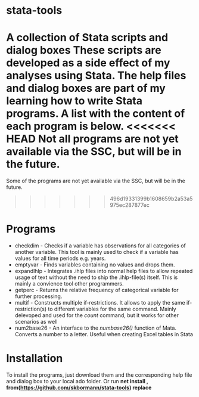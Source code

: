 # stata-tools
A collection of Stata scripts and dialog boxes
These scripts are developed as a side effect of my analyses using Stata. The help files and dialog boxes are part of my learning how to write Stata programs.
A list with the content of each program is below.
<<<<<<< HEAD
Not all programs are not yet available via the SSC, but will be in the future.
=======
Some of the programs are not yet available via the SSC, but will be in the future.
>>>>>>> 496d19331399b1608659b2a53a5975ec287877ec

# Programs
* checkdim - Checks if a variable has observations for all categories of another variable. This tool is mainly used to check if a variable has values for all time periods e.g. years.
* emptyvar - Finds variables containing no values and drops them.
* expandIhlp - Integrates .ihlp files into normal help files to allow repeated usage of text without the need to ship the .ihlp-file(s) itself. This is mainly a convience tool other programmers.
* getperc - Returns the relative frequency of categorical variable for further processing. 
* multif - Constructs multiple if-restrictions. It allows to apply the same if-restriction(s) to different variables for the same command.
   Mainly delevoped and used for the *count* command, but it works for other scenarios as well 
* num2base26 - An interface to the *numbase26()* function of Mata. Converts a number to a letter. 
  Useful when creating Excel tables in Stata
  
# Installation
  To install the programs, just download them and the corresponding help file and dialog box to your local ado folder.
  Or run __net install <programname>, from(https://github.com/skbormann/stata-tools) replace__
